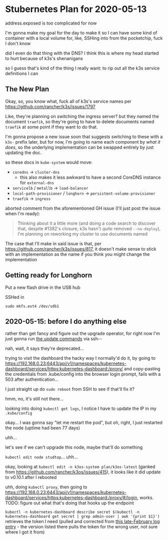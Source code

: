# Stubernetes Plan for 2020-05-13

address.exposed is too complicated for now

I'm gonna make my goal for the day to make it so I can have some kind of container with a local volume for, like, SSHing into from the pocketchip, fuck I don't know

did I even do that thing with the DNS? I think this is where my head started to hurt because of k3s's shenanigans

so I guess that's kind of the thing I really want: to rip out all the k3s service definitions I can

## The New Plan

Okay, so, you know what, fuck all of k3s's service names per https://github.com/rancher/k3s/issues/1797

Like, they're planning on switching the ingress server? but they named the document `traefik`, so they're going to have to delete documents named `traefik` at some point if they want to do that.

I'm gonna propose a new issue soon that suggests switching to these with a `k3s-` prefix later, but for now, I'm going to name each component by *what it does*, so the underlying implementation can be swapped entirely by just updating the doc.

so these docs in `kube-system` would move:

- `coredns` -> `cluster-dns`
  - this also makes it less awkward to have a second CoreDNS instance for `external-dns`
- `servicelb` / `metallb` -> `load-balancer`
- `local-path-provisioner` / `longhorn` -> `persistent-volume-provisioner`
- `traefik` -> `ingress`

aborted comment from the aforementioned GH issue (I'll just post the issue when I'm ready):

> Thinking about it a little more (and doing a code search to discover that, despite #1382's closure, k3s hasn't *quite* removed `--no-deploy`), I'm planning on reworking my cluster to use documents named

The case that I'll make in said issue is that, per https://github.com/rancher/k3s/issues/817, it doesn't make sense to stick with an implementation as the name if you think you might change the implementation

## Getting ready for Longhorn

Put a new flash drive in the USB hub

SSHed in

`sudo mkfs.ext4 /dev/sdb1`

## 2020-05-15: before I do anything else

rather than get fancy and figure out the upgrade operator, for right now I'm just gonna run [the update commands](https://github.com/rancher/k3os#manual-upgrades) via ssh--

nah, wait, it says they're deprecated...

trying to visit the dashboard the hacky way I normally'd do it, by going to https://192.168.0.23:6443/api/v1/namespaces/kubernetes-dashboard/services/https:kubernetes-dashboard:/proxy/ and copy-pasting the credentials from .kube/config into the browser login prompt, fails with a 503 after authentication...

I just straight up do `sudo reboot` from SSH to see if that'll fix it?

hmm, no, it's still not there...

looking into doing `kubectl get logs`, I notice I have to update the IP in my `.kube/config`

okay... I was gonna say "let me restart the pod", but oh, right, I just restarted the node (uptime had been 77 days)

uhh...

let's see if we can't upgrade this node, maybe that'll do something

`kubectl edit node studtop`... uhh...

okay, looking at `kubectl edit -n k3os-system plan/k3os-latest` (ganked from https://github.com/rancher/k3os/issues/415), it looks like it did update to v0.10.1 after I rebooted

uhh, doing `kubectl proxy`, then going to https://192.168.0.23:6443/api/v1/namespaces/kubernetes-dashboard/services/https:kubernetes-dashboard:/proxy/#/login, works. TODO: figure out what that's doing that hooks up the endpoint

`kubectl -n kubernetes-dashboard describe secret $(kubectl -n kubernetes-dashboard get secret | grep admin-user | awk '{print $1}')` retrieves the token I need (pulled and corrected from [this late-February log entry](8feab719-bfad-45ac-938e-3ccb9f8c9e72.md) - the version listed there pulls the token for the wrong user, not sure where I got it from)
